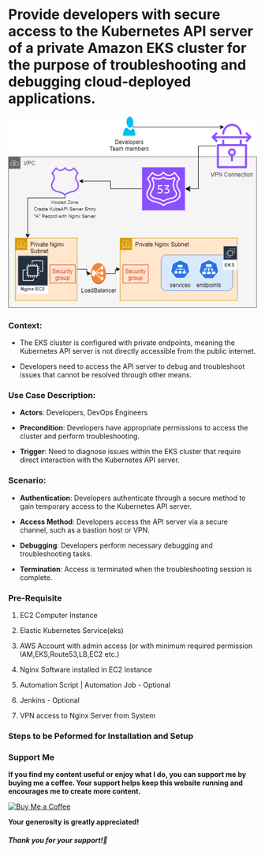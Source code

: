 # Provide developers with secure access to the Kubernetes API server of a private Amazon EKS cluster for the purpose of troubleshooting and debugging cloud-deployed applications.

![RequestFlowDiagram](https://github.com/sawan22071995/notes/blob/main/docs/Cloud/Nginx+KubeAPi.png?raw=true)

### Context:

- The EKS cluster is configured with private endpoints, meaning the Kubernetes API server is not directly accessible from the public internet.

- Developers need to access the API server to debug and troubleshoot issues that cannot be resolved through other means.

### Use Case Description:

- **Actors**: Developers, DevOps Engineers

- **Precondition**: Developers have appropriate permissions to access the cluster and perform troubleshooting.

- **Trigger**: Need to diagnose issues within the EKS cluster that require direct interaction with the Kubernetes API server.

### Scenario:

- **Authentication**: Developers authenticate through a secure method to gain temporary access to the Kubernetes API server.

- **Access Method**: Developers access the API server via a secure channel, such as a bastion host or VPN.

- **Debugging**: Developers perform necessary debugging and troubleshooting tasks.

- **Termination**: Access is terminated when the troubleshooting session is complete.

### Pre-Requisite

1. EC2 Computer Instance

2. Elastic Kubernetes Service(eks)

3. AWS Account with admin access (or with minimum required permission IAM,EKS,Route53,LB,EC2 etc.)

4. Nginx Software installed in EC2 Instance

5. Automation Script | Automation Job - Optional

6. Jenkins - Optional

7. VPN access to Nginx Server from System

### Steps to be Peformed for Installation and Setup

### Support Me

**If you find my content useful or enjoy what I do, you can support me by buying me a coffee. Your support helps keep this website running and encourages me to create more content.**

[![Buy Me a Coffee](https://www.buymeacoffee.com/assets/img/custom_images/orange_img.png)](https://www.buymeacoffee.com/sawanchokso)

**Your generosity is greatly appreciated!**

##### Thank you for your support!💚
 